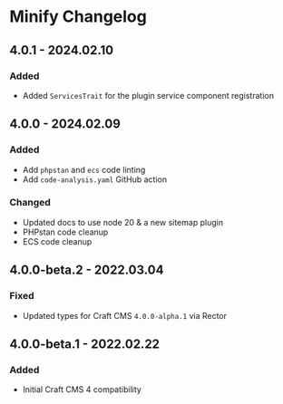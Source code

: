 # Minify Changelog

## 4.0.1 - 2024.02.10
### Added
* Added `ServicesTrait` for the plugin service component registration

## 4.0.0 - 2024.02.09
### Added
* Add `phpstan` and `ecs` code linting
* Add `code-analysis.yaml` GitHub action

### Changed
* Updated docs to use node 20 & a new sitemap plugin
* PHPstan code cleanup
* ECS code cleanup

## 4.0.0-beta.2 - 2022.03.04
### Fixed
* Updated types for Craft CMS `4.0.0-alpha.1` via Rector

## 4.0.0-beta.1 - 2022.02.22
### Added
* Initial Craft CMS 4 compatibility
